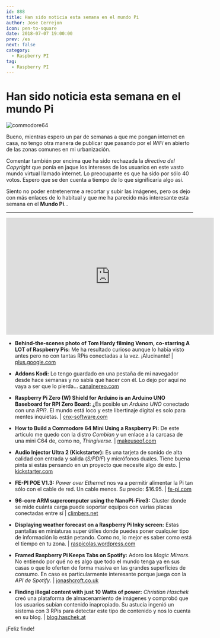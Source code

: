 ```yaml
---
id: 888
title: Han sido noticia esta semana en el mundo Pi
author: Jose Cerrejon
icon: pen-to-square
date: 2018-07-07 19:00:00
prev: /es
next: false
category:
  - Raspberry PI
tag:
  - Raspberry PI
---
```


# Han sido noticia esta semana en el mundo Pi

![commodore64](/images/c64.jpg)

Bueno, mientras espero un par de semanas a que me pongan internet en casa, no tengo otra manera de publicar que pasando por el *WiFi* en abierto de las zonas comunes en mi urbanización. 

Comentar también por encima que ha sido rechazada la *directiva del Copyright* que ponía en jaque los intereses de los usuarios en este vasto mundo virtual llamado internet. Lo preocupante es que ha sido por sólo 40 votos. Espero que se den cuenta a tiempo de lo que significaría algo así.

Siento no poder entretenerme a recortar y subir las imágenes, pero os dejo con más enlaces de lo habitual y que me ha parecido más interesante esta semana en el **Mundo Pi**...

- - -
<iframe width="560" height="315" src="https://www.youtube.com/embed/wAqCgzp6ios?rel=0&amp;showinfo=0" frameborder="0" allow="autoplay; encrypted-media" allowfullscreen></iframe>

* **Behind-the-scenes photo of Tom Hardy filming Venom, co-starring A LOT of Raspberry Pis:** Me ha resultado curioso aunque lo había visto antes pero no con tantas RPis conectadas a la vez. ¡Alucinante! | [plus.google.com](https://plus.google.com/+raspberrypi/posts/bTnkD4f3SHD)

* **Addons Kodi:** Lo tengo guardado en una pestaña de mi navegador desde hace semanas y no sabía qué hacer con él. Lo dejo por aquí no vaya a ser que lo pierda... [canalnereo.com](http://canalnereo.com/canalnereo/PLUGIN/)

* **Raspberry Pi Zero (W) Shield for Arduino is an Arduino UNO Baseboard for RPI Zero Board:** ¿Es posible un *Arduino UNO* conectado con una *RPi*?. El mundo está loco y este libertinaje digital es solo para mentes inquietas. | [cnx-software.com](https://www.cnx-software.com/2018/06/29/raspberry-pi-zero-w-shield-for-arduino-is-a-arduino/)

* **How to Build a Commodore 64 Mini Using a Raspberry Pi:** De este artículo me quedo con la distro *Combian* y un enlace a la carcasa de una mini C64 de, como no, *Thingiverse.* | [makeuseof.com](https://www.makeuseof.com/tag/build-c64-mini-raspberry-pi/)

* **Audio Injector Ultra 2 (Kickstarter):** Es una tarjeta de sonido de alta calidad con entrada y salida (*S/PDIF*) y micrófonos duales. Tiene buena pinta si estás pensando en un proyecto que necesite algo de esto. | [kickstarter.com](https://www.kickstarter.com/projects/1250664710/audio-injector-ultra-2-sound-card/?ref=eelec)

* **FE-PI POE V1.3:** *Power over Ethernet* nos va a permitir alimentar la Pi tan sólo con el cable de red. Un cable menos. Su precio: $16.95. | [fe-pi.com](https://fe-pi.com/products/fe-pi-poe-v1)

* **96-core ARM supercomputer using the NanoPi-Fire3:** Cluster donde se mide cuánta carga puede soportar equipos con varias placas conectadas entre sí | [climbers.net](https://climbers.net/sbc/nanopi-fire3-arm-supercomputer/)

* **Displaying weather forecast on a Raspberry Pi Inky screen:** Estas pantallas en miniaturas super útiles donde puedes poner cualquier tipo de información lo están petando. Como no, lo mejor es saber como está el tiempo en tu zona. | [raspicolas.wordpress.com](https://raspicolas.wordpress.com/2018/06/03/displaying-weather-forecast-on-a-raspberry-pi-inky-screen/)

* **Framed Raspberry Pi Keeps Tabs on Spotify:** Adoro los *Magic Mirrors*. No entiendo por qué no es algo que todo el mundo tenga ya en sus casas o que lo oferten de forma masiva en las grandes superficies de consumo. En caso es particularmente interesante porque juega con la *API de Spotify*. | [jonashcroft.co.uk](https://jonashcroft.co.uk/2018/06/07/now-playing-screen-spotify-raspberry-pi-es6/)

* **Finding illegal content with just 10 Watts of power:** *Christian Haschek* creó una plataforma de almacenamiento de imágenes y comprobó que los usuarios subían contenido inapropiado. Su astucia ingenió un sistema con 3 RPis para detectar este tipo de contenido y nos lo cuenta en su blog. | [blog.haschek.at](https://blog.haschek.at/post/f0a4e)

¡Feliz finde!